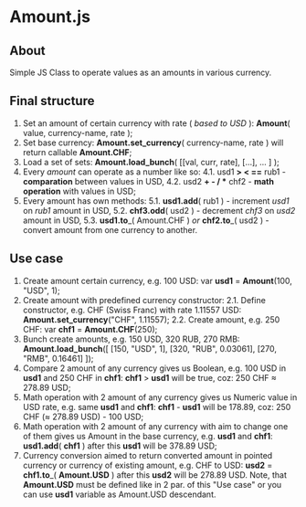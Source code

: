 # Amount.js
## About
Simple JS Class to operate values as an amounts in various currency.

## Final structure
1. Set an amount of certain currency with rate ( *based to USD* ): __Amount__( value, currency-name, rate );
2. Set base currency: __Amount.set_currency__( currency-name, rate ) will return callable **Amount.CHF**;
3. Load a set of sets: __Amount.load_bunch__( [[val, curr, rate], […], … ] );
4. Every _amount_ can operate as a number like so: 
  4.1. usd1 __> < ==__ rub1 - **comparation** between values in USD,
  4.2. usd2 __+ - / *__ chf2 - **math operation** with values in USD;
5. Every amount has own methods: 
  5.1. __usd1.add__( rub1 ) - increment *usd1* on *rub1* amount in USD, 
  5.2. __chf3.odd__( usd2 ) - decrement *chf3* on *usd2* amount in USD, 
  5.3. __usd1.to___( Amount.CHF ) _or_ __chf2.to___( usd2 ) - convert amount from one currency to another.

## Use case
1. Create amount certain currency, e.g. 100 USD: var __usd1__ = __Amount__(100, "USD", 1);
2. Create amount with predefined currency constructor:
  2.1. Define constructor, e.g. CHF (Swiss Franc) with rate 1.11557 USD: __Amount.set_currency__("CHF", 1.11557);
  2.2. Create amount, e.g. 250 CHF: var __chf1__ = __Amount.CHF__(250);
3. Bunch create amounts, e.g. 150 USD, 320 RUB, 270 RMB:  __Amount.load_bunch__([ [150, "USD", 1], [320, "RUB", 0.03061], [270, "RMB", 0.16461] ]);
4. Compare 2 amount of any currency gives us Boolean, e.g. 100 USD in __usd1__ and 250 CHF in __chf1__:  __chf1__ > __usd1__ will be true, coz: 250 CHF ≈ 278.89 USD;
5. Math operation with 2 amount of any currency gives us Numeric value in USD rate, e.g. same __usd1__ and __chf1__:  __chf1__ - __usd1__ will be 178.89, coz: 250 CHF (≈ 278.89 USD) - 100 USD;
6. Math operation with 2 amount of any currency with aim to change one of them gives us Amount in the base currency, e.g. __usd1__ and __chf1__:  __usd1.add__( __chf1__ ) after this __usd1__ will be 378.89 USD;
7. Currency conversion aimed to return converted amount in pointed currency or currency of existing amount, e.g. CHF to USD: __usd2__ = __chf1.to___( __Amount.USD__ ) after this __usd2__ will be 278.89 USD. Note, that __Amount.USD__ must be defined like in 2 par. of this "Use case" or you can use __usd1__ variable as Amount.USD descendant. 
